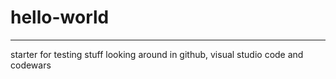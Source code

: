 # hello-world
----
starter for testing stuff
looking around in github, visual studio code and codewars